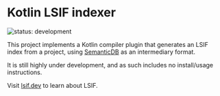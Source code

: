# Kotlin LSIF indexer 
![status: development](https://camo.githubusercontent.com/27137af2d15ae2e5af54fb7ec1081e001370f021901724d630e23003990b08c5/68747470733a2f2f696d672e736869656c64732e696f2f62616467652f7374617475732d646576656c6f706d656e742d79656c6c6f773f7374796c653d666c6174)

This project implements a Kotlin compiler plugin that generates an LSIF index from a project, using [SemanticDB](https://scalameta.org/docs/semanticdb/guide.html) as an intermediary format.   

It is still highly under development, and as such includes no install/usage instructions.

Visit [lsif.dev](https://lsif.dev) to learn about LSIF.
